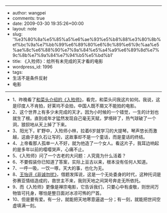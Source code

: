 - --
- author: wangpei
- comments: true
- date: 2009-03-30 19:35:26+00:00
- layout: note
- slug: '%e3%80%8a%e5%85%a5%e6%ae%93%e5%b8%88%e3%80%8b%ef%bc%9a%e7%bb%99%e6%89%80%e6%9c%89%e6%9c%aa%e5%ae%8c%e6%88%90%e7%9a%84%e5%a4%a9%e6%89%8d%e7%9c%8b%e7%9a%84%e7%94%b5%e5%bd%b1'
- title: 《入殓师》：给所有未完成的天才看的电影
- wordpress_id: 1996
- tags:
- 生活不是条件反射
- 电影
- --
- 1、昨晚看了[和菜头介绍的《入殓师》](http://www.hecaitou.net/?p=5083)，看完，和菜头问我这片如何。我说，这是印度人不肯拍，好莱坞不会拍，中国人既不屑又不能拍的电影。
- 2、这个世界上有多少未完成的天才。因为小时候的一个错觉，一生的计划也就生了根。直到成年才猛然发现自己毫无天赋，梦境碎了，热气球破了一个洞，狼狈地从天上掉了下来。
- 3、阳光下，旷野中，入殓师小林，拉着6岁就学习的大提琴。琴声悠长而激越，这曲子是久石让写的，这故事却不是一个童话，而是童话的终结。
- 4、上帝看那人孤单一人不好，就为他造了一个女人。看这片子，我耳边响起的是多年以前的嘤嘤哭声，心痛不止。
- 5、《入殓师》问了一个古老的大问题：人究竟为什么活着？
- 6、不要假装你已知道了答案，实际上亘古以来，根本没有任何人知道。
- 7、一呼一吸，一饮一啄，天大的事，也化为无。
- 8、[王怡评《非诚勿扰》](http://www.baibanbao.net/?p=1894)，借题发挥说，这是一个无处委身的时代，这种托词是弥赛亚情结造成的，救世主不来，我则天地之间哭号奔走无所依托。
- 9、而《入殓师》更像是禅宗电影，它告诉我们，只要心中有虔敬，则世间万物皆可托身，哪怕是整日面对冰凉可怖的尸首。
- 10、但是要有爱。有一分，就能把天地寒意逼退一分；有一刻，就能把世间空虚填满一刻。
